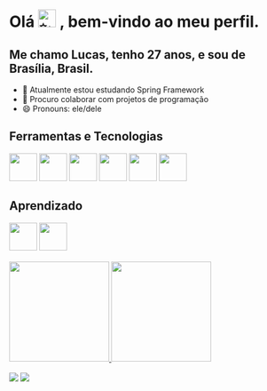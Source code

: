 <h1>Olá
          <picture>
                    <source srcset="https://fonts.gstatic.com/s/e/notoemoji/latest/2728/512.webp" type="image/webp">
                    <img src="https://fonts.gstatic.com/s/e/notoemoji/latest/2728/512.gif" alt="✨" width="32" height="32">
          </picture>
, bem-vindo ao meu perfil.</h1>

<h2>Me chamo Lucas, tenho 27 anos, e sou de Brasília, Brasil.</h2>

- 🌱 Atualmente estou estudando Spring Framework
- 👯 Procuro colaborar com projetos de programação
- 😄 Pronouns: ele/dele

## Ferramentas e Tecnologias
<div style = "display: inline_block">
          <img src="https://cdn.jsdelivr.net/gh/devicons/devicon@latest/icons/html5/html5-original.svg" width = "50" heith = "50" /> 
          <img src="https://cdn.jsdelivr.net/gh/devicons/devicon@latest/icons/css3/css3-original.svg" width = "50" heith = "50" /> 
          <img src="https://cdn.jsdelivr.net/gh/devicons/devicon@latest/icons/java/java-original.svg" width = "50" heith = "50" /> 
          <img src="https://cdn.jsdelivr.net/gh/devicons/devicon@latest/icons/mysql/mysql-original.svg" width = "50" heith = "50" />
          <img src="https://cdn.jsdelivr.net/gh/devicons/devicon@latest/icons/figma/figma-original.svg" width = "50" heith = "50" />
          <img src="https://cdn.jsdelivr.net/gh/devicons/devicon@latest/icons/xd/xd-original.svg" width = "50" heith = "50" />
</div>          

## Aprendizado
<div style = "display: inline_block">
          <img src="https://cdn.jsdelivr.net/gh/devicons/devicon@latest/icons/spring/spring-original.svg" width = "50" heith = "50" /> 
          <img src="https://cdn.jsdelivr.net/gh/devicons/devicon@latest/icons/android/android-plain.svg" width = "50" heith = "50" /> 
</div>

<br>

<div style = "display: inline_block">
          <a href="https://github.com/lucasil">
          <img height="180em" src="https://github-readme-stats.vercel.app/api/top-langs/?username=lucasil&layout=compact&langs_count=7&theme=apprentice"/>
          <img height="180em" src="https://github-readme-stats.vercel.app/api?username=lucasil&show_icons=true&theme=apprentice&include_all_commits=true&count_private=true"/>
</div>

<br>

<div style = "display: inline_block">
          <a href = "mailto:lucas07.macedo@gmail.com"><img loading="lazy" src="https://img.shields.io/badge/Gmail-D14836?style=for-the-badge&logo=gmail&logoColor=white" target="_blank"></a>
          <a href="https://www.linkedin.com/in/lucas-silveira-707861105" target="_blank"><img loading="lazy" src="https://img.shields.io/badge/-LinkedIn-%230077B5?style=for-the-badge&logo=linkedin&logoColor=white" target="_blank"></a>   
</div>
